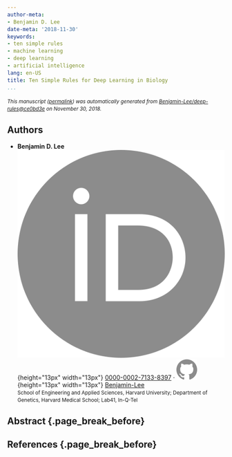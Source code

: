```yaml
---
author-meta:
- Benjamin D. Lee
date-meta: '2018-11-30'
keywords:
- ten simple rules
- machine learning
- deep learning
- artificial intelligence
lang: en-US
title: Ten Simple Rules for Deep Learning in Biology
...
```







<small><em>
This manuscript
([permalink](https://Benjamin-Lee.github.io/deep-rules/v/ce0bd3ef74f9f0a5c3b3d734c27cf76737b7697e/))
was automatically generated
from [Benjamin-Lee/deep-rules@ce0bd3e](https://github.com/Benjamin-Lee/deep-rules/tree/ce0bd3ef74f9f0a5c3b3d734c27cf76737b7697e)
on November 30, 2018.
</em></small>

## Authors



+ **Benjamin D. Lee**<br>
    ![ORCID icon](images/orcid.svg){height="13px" width="13px"}
    [0000-0002-7133-8397](https://orcid.org/0000-0002-7133-8397)
    · ![GitHub icon](images/github.svg){height="13px" width="13px"}
    [Benjamin-Lee](https://github.com/Benjamin-Lee)<br>
  <small>
     School of Engineering and Applied Sciences, Harvard University; Department of Genetics, Harvard Medical School; Lab41, In-Q-Tel
  </small>



## Abstract {.page_break_before}




## References {.page_break_before}

<!-- Explicitly insert bibliography here -->
<div id="refs"></div>
